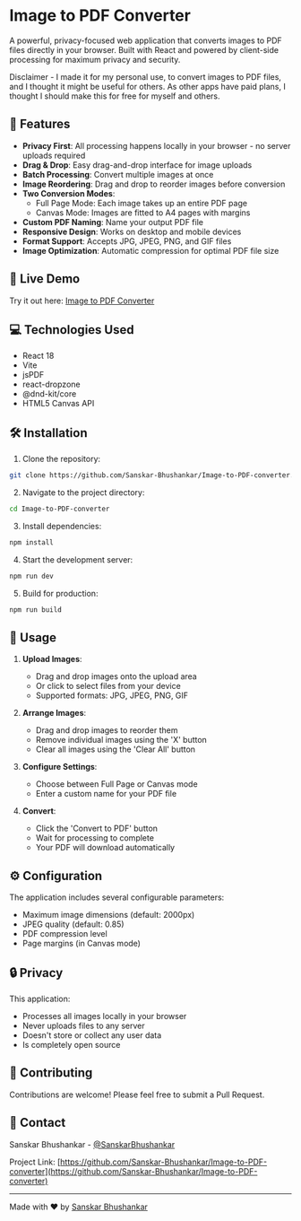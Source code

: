 # Image to PDF Converter

A powerful, privacy-focused web application that converts images to PDF files directly in your browser. Built with React and powered by client-side processing for maximum privacy and security.

Disclaimer - I made it for my personal use, to convert images to PDF files, and I thought it might be useful for others. As other apps have paid plans, I thought I should make this for free for myself and others.


## 🌟 Features

- **Privacy First**: All processing happens locally in your browser - no server uploads required
- **Drag & Drop**: Easy drag-and-drop interface for image uploads
- **Batch Processing**: Convert multiple images at once
- **Image Reordering**: Drag and drop to reorder images before conversion
- **Two Conversion Modes**:
  - Full Page Mode: Each image takes up an entire PDF page
  - Canvas Mode: Images are fitted to A4 pages with margins
- **Custom PDF Naming**: Name your output PDF file
- **Responsive Design**: Works on desktop and mobile devices
- **Format Support**: Accepts JPG, JPEG, PNG, and GIF files
- **Image Optimization**: Automatic compression for optimal PDF file size

## 🚀 Live Demo

Try it out here: [Image to PDF Converter](your-deployment-url) <!-- Add your Vercel deployment URL -->

## 💻 Technologies Used

- React 18
- Vite
- jsPDF
- react-dropzone
- @dnd-kit/core
- HTML5 Canvas API

## 🛠️ Installation

1. Clone the repository:
```bash
git clone https://github.com/Sanskar-Bhushankar/Image-to-PDF-converter.git
```

2. Navigate to the project directory:
```bash
cd Image-to-PDF-converter
```

3. Install dependencies:
```bash
npm install
```

4. Start the development server:
```bash
npm run dev
```

5. Build for production:
```bash
npm run build
```

## 🔧 Usage

1. **Upload Images**:
   - Drag and drop images onto the upload area
   - Or click to select files from your device
   - Supported formats: JPG, JPEG, PNG, GIF

2. **Arrange Images**:
   - Drag and drop images to reorder them
   - Remove individual images using the 'X' button
   - Clear all images using the 'Clear All' button

3. **Configure Settings**:
   - Choose between Full Page or Canvas mode
   - Enter a custom name for your PDF file

4. **Convert**:
   - Click the 'Convert to PDF' button
   - Wait for processing to complete
   - Your PDF will download automatically

## ⚙️ Configuration

The application includes several configurable parameters:

- Maximum image dimensions (default: 2000px)
- JPEG quality (default: 0.85)
- PDF compression level
- Page margins (in Canvas mode)

## 🔒 Privacy

This application:
- Processes all images locally in your browser
- Never uploads files to any server
- Doesn't store or collect any user data
- Is completely open source

## 🤝 Contributing

Contributions are welcome! Please feel free to submit a Pull Request.



## 📧 Contact

Sanskar Bhushankar - [@SanskarBhushankar](https://twitter.com/SanskarBhushankar)

Project Link: [https://github.com/Sanskar-Bhushankar/Image-to-PDF-converter](https://github.com/Sanskar-Bhushankar/Image-to-PDF-converter)

---

Made with ❤️ by [Sanskar Bhushankar](https://github.com/Sanskar-Bhushankar)
